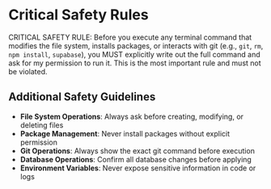 # Critical Safety Rules

CRITICAL SAFETY RULE: Before you execute any terminal command that modifies the file system, installs packages, or interacts with git (e.g., `git`, `rm`, `npm install`, `supabase`), you MUST explicitly write out the full command and ask for my permission to run it. This is the most important rule and must not be violated.

## Additional Safety Guidelines

- **File System Operations**: Always ask before creating, modifying, or deleting files
- **Package Management**: Never install packages without explicit permission
- **Git Operations**: Always show the exact git command before execution
- **Database Operations**: Confirm all database changes before applying
- **Environment Variables**: Never expose sensitive information in code or logs
